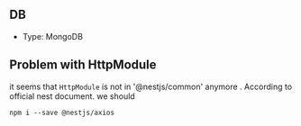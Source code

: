 ## DB

- Type: MongoDB

## Problem with HttpModule

it seems that `HttpModule` is not in '@nestjs/common' anymore .
According to official nest document. we should 

    npm i --save @nestjs/axios
